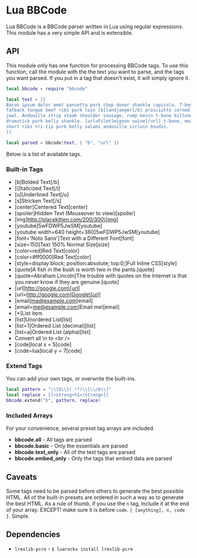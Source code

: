 # Lua BBCode

Lua BBCode is a BBCode parser written in Lua using regular expressions. This module has a very simple API and is extensible.

## API

This module only has one function for processing BBCode tags. To use this function, call the module with the the text you want to parse, and the tags you want parsed. If you put in a tag that doesn't exist, it will simply ignore it.

```lua
local bbcode = require "bbcode"

local text = [[
Bacon ipsum dolor amet pancetta pork chop doner shankle capicola. T-bone
fatback tongue beef ribs pork loin [b]landjaeger[/b] prosciutto corned beef
jowl. Andouille strip steak shoulder sausage, rump kevin t-bone biltong alcatra
drumstick pork belly shankle. [url=Filet]mignon swine[/url] t-bone, meatloaf
short ribs tri-tip pork belly salami andouille sirloin boudin.
]]

local parsed = bbcode(text, { "b", "url" })
```

Below is a list of available tags.

### Built-in Tags

* \[b]Bolded Text\[/b]
* \[i]Italicized Text\[/i]
* \[u]Underlined Text\[/u]
* \[s]Stricken Text\[/s]
* \[center]Centered Text\[center]
* \[spoiler]Hidden Text (Mouseover to view)\[spoiler]
* \[img]http://placekitten.com/200/300\[img]
* \[youtube]5wFDWP5JwSM\[youtube]
* \[youtube width=640 height=360]5wFDWP5JwSM\[youtube]
* \[font='Noto Sans']Text with a Different Font\[font]
* \[size=150]Text 150% Normal Size\[size]
* \[color=red]Red Text\[color]
* \[color=#ff0000]Red Text\[color]
* \[style=display:block; position:absolute; top:0;]Full Inline CSS\[style]
* \[quote]A fish in the bush is worth two in the pants.\[quote]
* \[quote=Abraham Lincoln]The trouble with quotes on the Internet is that you never know if they are genuine.\[quote]
* \[url]http://google.com\[url]
* \[url=http://google.com]Google\[url]
* \[email]me@example.com\[email]
* \[email=me@example.com]Email me!\[email]
* \[\*]List item
* \[list]Unordered List\[list]
* \[list=1]Ordered List (decimal)\[list]
* \[list=a]Ordered List (alpha)\[list]
* Convert all \\n to &lt;br /&gt;
* \[code]local x = 5\[code]
* \[code=lua]local y = 7\[code]

### Extend Tags

You can add your own tags, or overwrite the built-ins.

```lua
local pattern = "\\[b\\](.*?)\\[\\/b\\]"
local replace = [[<strong>%1</strong>]]
bbcode.extend("b", pattern, replace)
```

### Included Arrays

For your convenience, several preset tag arrays are included.

* **bbcode.all** - All tags are parsed
* **bbcode.basic** - Only the essentials are parsed
* **bbcode.text_only** - All of the text tags are parsed
* **bbcode.embed_only** - Only the tags that embed data are parsed

## Caveats

Some tags need to be parsed before others to generate the best possible HTML. All of the built-in presets are ordered in such a way as to generate the best HTML. As a rule of thumb, if you use the `n` tag, include it at the end of your array. EXCEPT! make sure it is before `code`. `{ [anything], n, code }`. Simple.

## Dependencies

* `lrexlib-pcre` - `$ luarocks install lrexlib-pcre`
